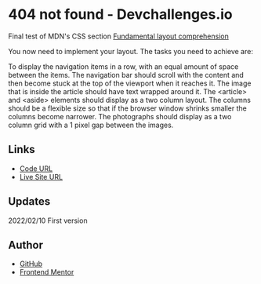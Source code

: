 #  404 not found - Devchallenges.io

Final test of MDN's CSS section [Fundamental layout comprehension](hhttps://developer.mozilla.org/en-US/docs/Learn/CSS/CSS_layout/Fundamental_Layout_Comprehension) 

You now need to implement your layout. The tasks you need to achieve are:

To display the navigation items in a row, with an equal amount of space between the items.
The navigation bar should scroll with the content and then become stuck at the top of the viewport when it reaches it.
The image that is inside the article should have text wrapped around it.
The &lt;article&gt; and &lt;aside&gt; elements should display as a two column layout. The columns should be a flexible size so that if the browser window shrinks smaller the columns become narrower.
The photographs should display as a two column grid with a 1 pixel gap between the images.
## Links

- [Code URL](https://github.com/dirkVerm/frontend-exercises/tree/main/02%20CSS/08%20404%20not%20found)
- [Live Site URL](https://dirkverm.github.io/frontend-exercises/02%20CSS/08%20404%20not%20found/)

## Updates
2022/02/10
First version

## Author

- [GitHub](https://github.com/dirkVerm)
- [Frontend Mentor](https://www.frontendmentor.io/profile/dirkVerm)


